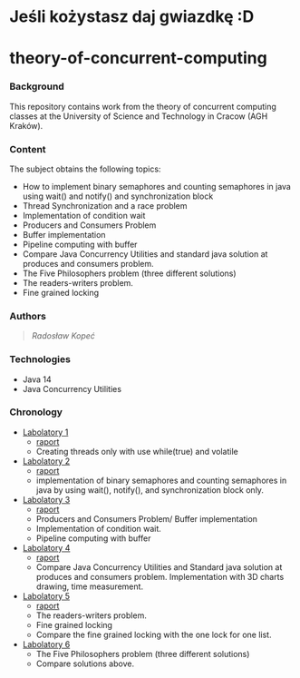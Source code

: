 # Jeśli kożystasz daj gwiazdkę :D
# theory-of-concurrent-computing
### Background
This repository contains work from the theory of concurrent computing classes at the University of Science and Technology in Cracow (AGH Kraków).
### Content
The subject obtains the following topics:
* How to implement binary semaphores and counting semaphores in java using wait() and notify() and synchronization block
* Thread Synchronization and a race problem
* Implementation of condition wait
* Producers and Consumers Problem
* Buffer implementation
* Pipeline computing with buffer
* Compare Java Concurrency Utilities and standard java solution at produces and consumers problem.
* The Five Philosophers problem (three different solutions)
* The readers-writers problem.
* Fine grained locking
### Authors
> *Radosław Kopeć*

### Technologies
- Java 14
- Java Concurrency Utilities
### Chronology

* [Labolatory 1](https://github.com/RadekKpc/theory-of-concurrent-computing/tree/main/Lab1/src)
  - [raport](https://github.com/RadekKpc/theory-of-concurrent-computing/blob/main/raports/TW-Lab1-Kope%C4%87.pdf)
  - Creating threads only with use while(true) and volatile
* [Labolatory 2](https://github.com/RadekKpc/theory-of-concurrent-computing/tree/main/Lab2/src)
  - [raport](https://github.com/RadekKpc/theory-of-concurrent-computing/blob/main/raports/TW-Lab2-Kope%C4%87.pdf)
  - implementation of binary semaphores and counting semaphores in java by using wait(), notify(), and synchronization block only.
* [Labolatory 3](https://github.com/RadekKpc/theory-of-concurrent-computing/tree/main/Lab3/src)
  - [raport](https://github.com/RadekKpc/theory-of-concurrent-computing/blob/main/raports/TW-Lab3-Kope%C4%87.pdf)
  - Producers and Consumers Problem/ Buffer implementation
  - Implementation of condition wait.
  - Pipeline computing with buffer
* [Labolatory 4](https://github.com/RadekKpc/theory-of-concurrent-computing/tree/main/Lab4/src)
  - [raport](https://github.com/RadekKpc/theory-of-concurrent-computing/blob/main/raports/TW-Lab4-Kope%C4%87.pdf)
  - Compare Java Concurrency Utilities and Standard java solution at produces and consumers problem. Implementation with 3D charts drawing, time measurement.
* [Labolatory 5](https://github.com/RadekKpc/theory-of-concurrent-computing/tree/main/Lab5)
  - [raport](https://github.com/RadekKpc/theory-of-concurrent-computing/blob/main/raports/TW-Lab5-Kope%C4%87.pdf)
  - The readers-writers problem.
  - Fine grained locking
  - Compare the fine grained locking with the one lock for one list.
* [Labolatory 6](https://github.com/RadekKpc/theory-of-concurrent-computing/tree/main/Lab6/src/philosophers)
    - The Five Philosophers problem (three different solutions)
	- Compare solutions above.
  
